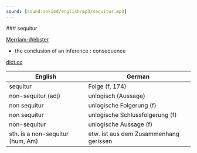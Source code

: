 ```yaml
---
sound: [sound:ankimd/english/mp3/sequitur.mp3]
---
```


\### sequitur

[Merriam-Webster](https://www.merriam-webster.com/dictionary/sequitur)

- the conclusion of an inference : consequence

[dict.cc](https://www.dict.cc/sequitur)

| English        | German       |
| -------------- | ------------ |
| sequitur | Folge (f, 174) |
| non-sequitur (adj) | unlogisch (Aussage) |
| non sequitur | unlogische Folgerung (f) |
| non sequitur | unlogische Schlussfolgerung (f) |
| non-sequitur | unlogische Aussage (f) |
| sth. is a non-sequitur (hum, Am) | etw. ist aus dem Zusammenhang gerissen |

